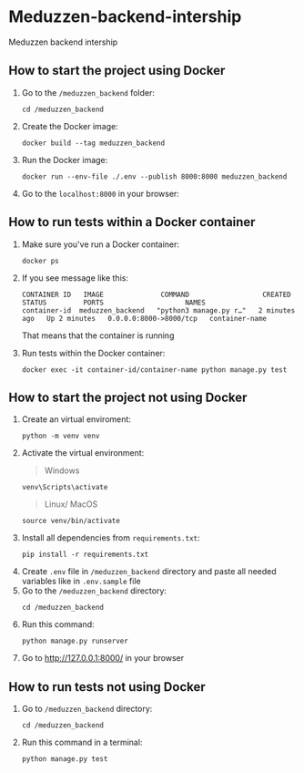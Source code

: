 # Meduzzen-backend-intership

Meduzzen backend intership

## How to start the project using Docker

1. Go to the `/meduzzen_backend` folder:
   ```
   cd /meduzzen_backend
   ```
2. Create the Docker image:
   ```
   docker build --tag meduzzen_backend
   ```
3. Run the Docker image:
   ```
   docker run --env-file ./.env --publish 8000:8000 meduzzen_backend
   ```
4. Go to the `localhost:8000` in your browser:

## How to run tests within a Docker container

1. Make sure you've run a Docker container:
   ```
   docker ps
   ```
2. If you see message like this:

   ```
   CONTAINER ID   IMAGE              COMMAND                  CREATED         STATUS         PORTS                    NAMES
   container-id  meduzzen_backend   "python3 manage.py r…"   2 minutes ago   Up 2 minutes   0.0.0.0:8000->8000/tcp   container-name
   ```

   That means that the container is running

3. Run tests within the Docker container:
   ```
   docker exec -it container-id/container-name python manage.py test
   ```

## How to start the project not using Docker

1. Create an virtual enviroment:
   ```
   python -m venv venv
   ```
2. Activate the virtual environment:
   > Windows
   ```
   venv\Scripts\activate
   ```
   > Linux/ MacOS
   ```
   source venv/bin/activate
   ```
3. Install all dependencies from `requirements.txt`:
   ```
   pip install -r requirements.txt
   ```
4. Create `.env` file in `/meduzzen_backend` directory and paste all needed variables like in `.env.sample` file
5. Go to the `/meduzzen_backend` directory:
   ```
   cd /meduzzen_backend
   ```
6. Run this command:
   ```
   python manage.py runserver
   ```
7. Go to http://127.0.0.1:8000/ in your browser

## How to run tests not using Docker

1. Go to `/meduzzen_backend` directory:
   ```
   cd /meduzzen_backend
   ```
2. Run this command in a terminal:
   ```
   python manage.py test
   ```
